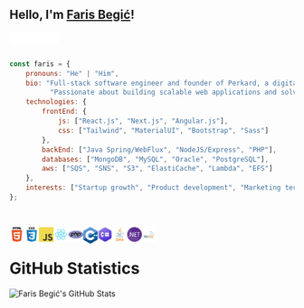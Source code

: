 ## Hello, I'm <a href="https://farisbegic.com" target="_blank">Faris Begić</a>!

<a href="https://farisbegic.com/" target="_blank"><img align="left" alt="aakarsh.me" width="22px" src="https://github.com/Aakarsh-B/trying-repos/blob/master/www.svg" /></a>
<a href="https://www.linkedin.com/in/begicfaris/" target="_blank"><img align="left" alt="Aakarsh B | LinkedIn" width="22px" src="https://github.com/Aakarsh-B/trying-repos/blob/master/linkedin.svg" /></a>
<a href="https://www.instagram.com/fabegic/" target="_blank"><img align="left" alt="Aakarsh B | Instagram" width="22px" src="https://github.com/Aakarsh-B/trying-repos/blob/master/insta.svg" /></a>
<a href="https://twitter.com/fabegic" target="_blank"><img align="left" alt="Aakarsh B | Twitter" width="22px" src="https://github.com/Aakarsh-B/trying-repos/blob/master/twitter.svg" /></a>
  
<br />
<br />
  
```javascript
const faris = {
    pronouns: "He" | "Him",
    bio: "Full-stack software engineer and founder of Perkard, a digital loyalty platform for small businesses." + 
          "Passionate about building scalable web applications and solving real-world problems through technology.",
    technologies: {
        frontEnd: {
            js: ["React.js", "Next.js", "Angular.js"],
            css: ["Tailwind", "MaterialUI", "Bootstrap", "Sass"]
        },
        backEnd: ["Java Spring/WebFlux", "NodeJS/Express", "PHP"],
        databases: ["MongoDB", "MySQL", "Oracle", "PostgreSQL"],
        aws: ["SQS", "SNS", "S3", "ElastiCache", "Lambda", "EFS"]
    },
    interests: ["Startup growth", "Product development", "Marketing tech solutions"],
};

```
<br />
 
<a href="https://www.w3.org/html/" target="_blank"><img align="left" alt="HTML5" width="26px" src="https://raw.githubusercontent.com/github/explore/80688e429a7d4ef2fca1e82350fe8e3517d3494d/topics/html/html.png" /></a>
<a href="https://www.w3schools.com/css/" target="_blank"><img align="left" alt="CSS3" width="26px" src="https://raw.githubusercontent.com/github/explore/80688e429a7d4ef2fca1e82350fe8e3517d3494d/topics/css/css.png" /></a>
<a href="https://www.w3schools.com/js/" target="_blank"> <img align="left" alt="JavaScript" width="26px" src="https://raw.githubusercontent.com/github/explore/80688e429a7d4ef2fca1e82350fe8e3517d3494d/topics/javascript/javascript.png"/> </a>
<a href="https://reactjs.org/" target="_blank"> <img align="left" alt="React" width="26px" src="https://raw.githubusercontent.com/github/explore/80688e429a7d4ef2fca1e82350fe8e3517d3494d/topics/react/react.png"/> </a>
<a href="https://www.php.net/" target="_blank"> <img align="left" alt="PHP" width="26px" src="https://raw.githubusercontent.com/github/explore/80688e429a7d4ef2fca1e82350fe8e3517d3494d/topics/php/php.png"/> </a>
<a href="https://www.w3schools.com/cpp/" target="_blank"> <img align="left" alt="C++" width="26px" src="https://github.com/Aakarsh-B/trying-repos/blob/master/c++.png"/> </a>
<a href="https://www.w3schools.com/cs/index.php" target="_blank"> <img align="left" alt="C#" width="26px" src="https://raw.githubusercontent.com/github/explore/80688e429a7d4ef2fca1e82350fe8e3517d3494d/topics/csharp/csharp.png"/> </a>
<a href="https://www.w3schools.com/java/default.asp" target="_blank"> <img align="left" alt="Java" width="26px" src="https://raw.githubusercontent.com/github/explore/80688e429a7d4ef2fca1e82350fe8e3517d3494d/topics/java/java.png"/> </a>
<a href="https://dotnet.microsoft.com/" target="_blank"> <img align="left" alt=".NET" width="26px" src="https://raw.githubusercontent.com/github/explore/80688e429a7d4ef2fca1e82350fe8e3517d3494d/topics/dotnet/dotnet.png"/> </a>
<a href="https://www.mysql.com/" target="_blank"> <img align="left" alt="MySQL" width="26px" src="https://raw.githubusercontent.com/github/explore/80688e429a7d4ef2fca1e82350fe8e3517d3494d/topics/mysql/mysql.png"/> </a>
  
<br />
  
# GitHub Statistics

![Faris Begić's GitHub Stats](https://github-readme-stats.vercel.app/api?username=farisbegic&show_icons=true&hide_border=true&theme=bear)
